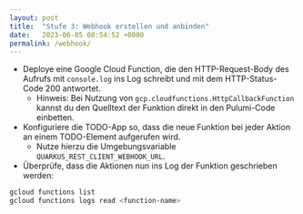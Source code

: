 ```yaml
---
layout: post
title:  "Stufe 3: Webhook erstellen und anbinden"
date:   2023-06-05 08:54:52 +0000
permalink: /webhook/
---
```


- Deploye eine Google Cloud Function, die den HTTP-Request-Body des Aufrufs mit `console.log` ins Log schreibt und mit dem HTTP-Status-Code 200 antwortet.
  - Hinweis: Bei Nutzung von `gcp.cloudfunctions.HttpCallbackFunction` kannst du den Quelltext der Funktion direkt in den Pulumi-Code einbetten.
- Konfiguriere die TODO-App so, dass die neue Funktion bei jeder Aktion an einem TODO-Element aufgerufen wird. 
  - Nutze hierzu die Umgebungsvariable `QUARKUS_REST_CLIENT_WEBHOOK_URL`.
- Überprüfe, dass die Aktionen nun ins Log der Funktion geschrieben werden: 

```bash
gcloud functions list
gcloud functions logs read <function-name>
```